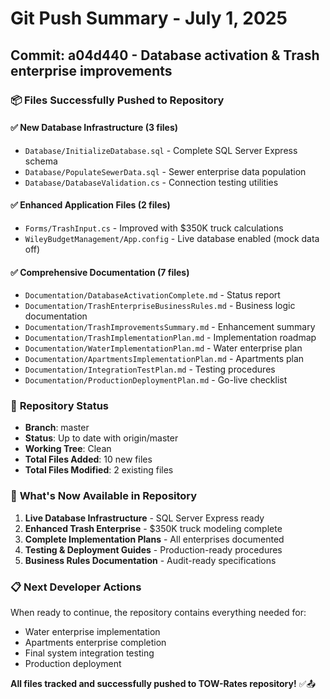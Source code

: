 # Git Push Summary - July 1, 2025
## Commit: a04d440 - Database activation & Trash enterprise improvements

### 📦 **Files Successfully Pushed to Repository**

#### ✅ **New Database Infrastructure (3 files)**
- `Database/InitializeDatabase.sql` - Complete SQL Server Express schema
- `Database/PopulateSewerData.sql` - Sewer enterprise data population 
- `Database/DatabaseValidation.cs` - Connection testing utilities

#### ✅ **Enhanced Application Files (2 files)**
- `Forms/TrashInput.cs` - Improved with $350K truck calculations
- `WileyBudgetManagement/App.config` - Live database enabled (mock data off)

#### ✅ **Comprehensive Documentation (7 files)**
- `Documentation/DatabaseActivationComplete.md` - Status report
- `Documentation/TrashEnterpriseBusinessRules.md` - Business logic documentation
- `Documentation/TrashImprovementsSummary.md` - Enhancement summary
- `Documentation/TrashImplementationPlan.md` - Implementation roadmap
- `Documentation/WaterImplementationPlan.md` - Water enterprise plan
- `Documentation/ApartmentsImplementationPlan.md` - Apartments plan
- `Documentation/IntegrationTestPlan.md` - Testing procedures
- `Documentation/ProductionDeploymentPlan.md` - Go-live checklist

### 🎯 **Repository Status**
- **Branch**: master
- **Status**: Up to date with origin/master
- **Working Tree**: Clean
- **Total Files Added**: 10 new files
- **Total Files Modified**: 2 existing files

### 🚀 **What's Now Available in Repository**
1. **Live Database Infrastructure** - SQL Server Express ready
2. **Enhanced Trash Enterprise** - $350K truck modeling complete  
3. **Complete Implementation Plans** - All enterprises documented
4. **Testing & Deployment Guides** - Production-ready procedures
5. **Business Rules Documentation** - Audit-ready specifications

### 📋 **Next Developer Actions**
When ready to continue, the repository contains everything needed for:
- Water enterprise implementation
- Apartments enterprise completion  
- Final system integration testing
- Production deployment

**All files tracked and successfully pushed to TOW-Rates repository!** ✅📤
